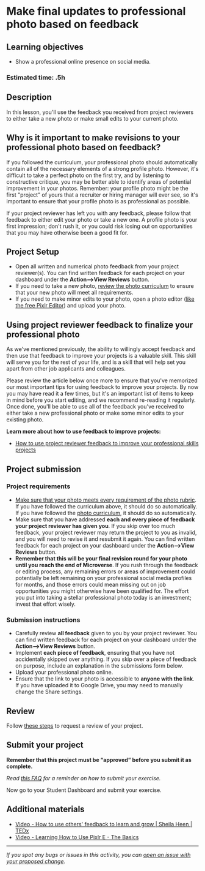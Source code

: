 # Make final updates to professional photo based on feedback

## **Learning objectives**

- Show a professional online presence on social media.

### **Estimated time: .5h**

## **Description**

In this lesson, you'll use the feedback you received from project reviewers to either take a new photo or make small edits to your current photo.

## Why is it important to make revisions to your professional photo based on feedback?

If you followed the curriculum, your professional photo should automatically contain all of the necessary elements of a strong profile photo. However, it's difficult to take a perfect photo on the first try, and by listening to constructive critique, you may be better able to identify areas of potential improvement in your photos. Remember: your profile photo might be the first "project" of yours that a recruiter or hiring manager will ever see, so it's important to ensure that your profile photo is as professional as possible. 

If your project reviewer has left you with any feedback, please follow that feedback to either edit your photo or take a new one. A profile photo is your first impression; don't rush it, or you could risk losing out on opportunities that you may have otherwise been a good fit for.

## Project Setup

- Open all written and numerical photo feedback from your project reviewer(s). You can find written feedback for each project on your dashboard under the **Action—>View Reviews** button.
- If you need to take a new photo, [review the photo curriculum](https://github.com/microverseinc/curriculum-professional-skills/blob/main/becoming-a-remote-professional/take-a-professional-photo.md) to ensure that your new photo will meet all requirements.
- If you need to make minor edits to your photo, open a photo editor ([like the free Pixlr Editor](https://pixlr.com/e/)) and upload your photo.

## Using project reviewer feedback to finalize your professional photo

As we've mentioned previously, the ability to willingly accept feedback and then use that feedback to improve your projects is a valuable skill. This skill will serve you for the rest of your life, and is a skill that will help set you apart from other job applicants and colleagues. 

Please review the article below once more to ensure that you've memorized our most important tips for using feedback to improve your projects. By now you may have read it a few times, but it's an important list of items to keep in mind before you start editing, and we recommend re-reading it regularly. Once done, you'll be able to use all of the feedback you've received to either take a new professional photo or make some minor edits to your existing photo.

**Learn more about how to use feedback to improve projects:**

- [How to use project reviewer feedback to improve your professional skills projects](https://microverse.zendesk.com/hc/en-us/articles/9460282580883-How-Do-I-Use-Code-Reviewer-Feedback-To-Improve-My-Professional-Skills-Projects-)

## Project submission

### Project requirements

- [Make sure that your photo meets every requirement of the photo rubric](https://docs.google.com/document/d/1c8ee1i_MU9jumfgDbROa4R3kszViDSIZ0NOnOrassPM/edit). If you have followed the curriculum above, it should do so automatically. If you have followed the [photo curriculum](https://github.com/microverseinc/curriculum-professional-skills/blob/main/becoming-a-remote-professional/take-a-professional-photo.md), it should do so automatically.
- Make sure that you have addressed **each and every piece of feedback your project reviewer has given you**. If you skip over too much feedback, your project reviewer may return the project to you as invalid, and you will need to revise it and resubmit it again. You can find written feedback for each project on your dashboard under the **Action—>View Reviews** button.
- **Remember that this will be your final revision round for your photo until you reach the end of Microverse**. If you rush through the feedback or editing process, any remaining errors or areas of improvement could potentially be left remaining on your professional social media profiles for months, and those errors could mean missing out on job opportunities you might otherwise have been qualified for. The effort you put into taking a stellar professional photo today is an investment; invest that effort wisely.

### **Submission instructions**

- Carefully review **all feedback** given to you by your project reviewer. You can find written feedback for each project on your dashboard under the **Action—>View Reviews** button.
- Implement **each piece of feedback**, ensuring that you have not accidentally skipped over anything. If you skip over a piece of feedback on purpose, include an explanation in the submissions form below.
- Upload your professional photo online.
- Ensure that the link to your photo is accessible to **anyone with the link**. If you have uploaded it to Google Drive, you may need to manually change the Share settings.


## Review

Follow [these steps](https://github.com/microverseinc/curriculum-transversal-skills/blob/main/code-review/articles/how_to_ask_for_a_prof_skills_review.md) to request a  review of your project.

## Submit your project

**Remember that this project must be “approved” before you submit it as complete.**

*Read [this FAQ](https://microverse.zendesk.com/hc/en-us/articles/360061344234) for a reminder on how to submit your exercise.* 

Now go to your Student Dashboard and submit your exercise.

## Additional materials

- [Video - How to use others' feedback to learn and grow | Sheila Heen | TEDx](https://www.youtube.com/watch?v=FQNbaKkYk_Q)
- [Video - Learning How to Use Pixlr E - The Basics](https://www.youtube.com/watch?v=RMe3UmzHVjE)


------

_If you spot any bugs or issues in this activity, you can [open an issue with your proposed change](https://github.com/microverseinc/curriculum-transversal-skills/blob/main/git-github/articles/open_issue.md)._
